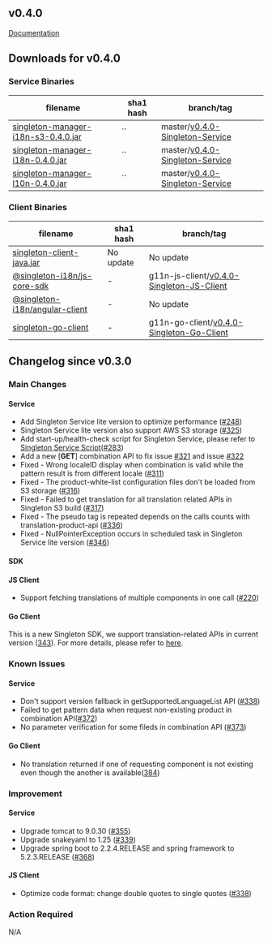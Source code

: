 v0.4.0
-------

[Documentation](https://vmware.github.io/singleton/)

## Downloads for v0.4.0

### Service Binaries

filename | sha1 hash | branch/tag
-------- | --- | ------
[singleton-manager-i18n-s3-0.4.0.jar](http://repo1.maven.org/maven2/com/vmware/singleton/singleton-manager-i18n-s3/0.4.0/singleton-manager-i18n-s3-0.4.0.jar) | `` | master/[v0.4.0-Singleton-Service](https://github.com/vmware/singleton/releases/tag/v0.4.0-Singleton-Service)
[singleton-manager-i18n-0.4.0.jar](http://repo1.maven.org/maven2/com/vmware/singleton/singleton-manager-i18n/0.4.0/singleton-manager-i18n-0.4.0.jar) | `` | master/[v0.4.0-Singleton-Service](https://github.com/vmware/singleton/releases/tag/v0.4.0-Singleton-Service)
[singleton-manager-l10n-0.4.0.jar](http://repo1.maven.org/maven2/com/vmware/singleton/singleton-manager-l10n/0.4.0/singleton-manager-l10n-0.4.0.jar) | `` | master/[v0.4.0-Singleton-Service](https://github.com/vmware/singleton/releases/tag/v0.4.0-Singleton-Service)

### Client Binaries
filename | sha1 hash | branch/tag
-------- | --- | ------
[singleton-client-java.jar](https://repo1.maven.org/maven2/com/vmware/singleton/singleton-client-java) | No update | No update
[@singleton-i18n/js-core-sdk](https://www.npmjs.com/package/@singleton-i18n/js-core-sdk) | - | g11n-js-client/[v0.4.0-Singleton-JS-Client](https://github.com/vmware/singleton/releases/tag/v0.4.0-Singleton-JS-Client)
[@singleton-i18n/angular-client](https://www.npmjs.com/package/@singleton-i18n/angular-client) | - | No update
[singleton-go-client](#) | - | g11n-go-client/[v0.4.0-Singleton-Go-Client](https://github.com/vmware/singleton/releases/tag/v0.4.0-Singleton-Go-Client)

## Changelog since v0.3.0

### Main Changes
#### Service
- Add Singleton Service lite version to optimize performance ([#248](https://github.com/vmware/singleton/issues/248))
- Singleton Service lite version also support AWS S3 storage ([#325](https://github.com/vmware/singleton/issues/325))
- Add start-up/health-check script for Singleton Service, please refer to [Singleton Service Script](https://vmware.github.io/singleton/docs/overview/singleton-service/singleton-service-script/)([#283](https://github.com/vmware/singleton/issues/283))
- Add a new [**GET**] combination API to fix issue [#321](https://github.com/vmware/singleton/issues/321) and issue [#322](https://github.com/vmware/singleton/issues/322)
- Fixed - Wrong localeID display when combination is valid while the pattern result is from different locale ([#311](https://github.com/vmware/singleton/issues/311))
- Fixed - The product-white-list configuration files don't be loaded from S3 storage ([#316](https://github.com/vmware/singleton/issues/316))
- Fixed - Failed to get translation for all translation related APIs in Singleton S3 build ([#317](https://github.com/vmware/singleton/issues/317))
- Fixed - The pseudo tag is repeated depends on the calls counts with translation-product-api ([#336](https://github.com/vmware/singleton/issues/336))
- Fixed - NullPointerException occurs in scheduled task in Singleton Service lite version ([#346](https://github.com/vmware/singleton/issues/346))

#### SDK
#### JS Client
- Support fetching translations of multiple components in one call ([#220](https://github.com/vmware/singleton/issues/220))

#### Go Client
This is a new Singleton SDK, we support translation-related APIs in current version ([343](https://github.com/vmware/singleton/issues/343)). 
For more details, please refer to [here](https://github.com/vmware/singleton/blob/g11n-go-client/README.md).

### Known Issues
#### Service
- Don't support version fallback in getSupportedLanguageList API ([#338](https://github.com/vmware/singleton/issues/338))
- Failed to get pattern data when request non-existing product in combination API([#372](https://github.com/vmware/singleton/issues/372))
- No parameter verification for some fileds in combination API ([#373](https://github.com/vmware/singleton/issues/373))

#### Go Client
- No translation returned if one of requesting component is not existing even though the another is available([384](https://github.com/vmware/singleton/issues/384))

### Improvement
#### Service
- Upgrade tomcat to 9.0.30 ([#355](https://github.com/vmware/singleton/issues/355))
- Upgrade snakeyaml to 1.25 ([#339](https://github.com/vmware/singleton/issues/339))
- Upgrade spring boot to 2.2.4.RELEASE and  spring framework to 5.2.3.RELEASE ([#368](https://github.com/vmware/singleton/issues/368))

#### JS Client
- Optimize code format: change double quotes to single quotes ([#338](https://github.com/vmware/singleton/issues/338))

### Action Required
N/A
